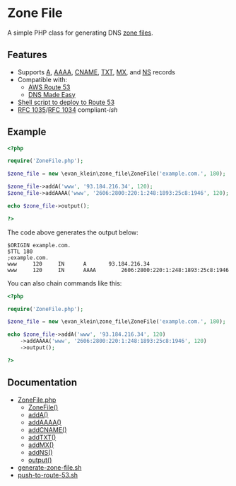 # Zone File

A simple PHP class for generating DNS [zone files](https://en.wikipedia.org/wiki/Zone_file).

## Features

- Supports [A](/docs/ZoneFile.php.md#adda-method), [AAAA](/docs/ZoneFile.php.md#addaaaa-method), [CNAME](/docs/ZoneFile.php.md#addcname-method), [TXT](/docs/ZoneFile.php.md#addtxt-method), [MX](/docs/ZoneFile.php.md#addmx-method), and [NS](/docs/ZoneFile.php.md#addns-method) records
- Compatible with:
	- [AWS Route 53](https://aws.amazon.com/route53/)
	- [DNS Made Easy](https://dnsmadeeasy.com/)
- [Shell script to deploy to Route 53](/docs/push-to-route-53.sh.md)
- [RFC 1035](https://tools.ietf.org/html/rfc1035)/[RFC 1034](https://tools.ietf.org/html/rfc1034) compliant-*ish*

## Example

```php
<?php

require('ZoneFile.php');

$zone_file = new \evan_klein\zone_file\ZoneFile('example.com.', 180);

$zone_file->addA('www', '93.184.216.34', 120);
$zone_file->addAAAA('www', '2606:2800:220:1:248:1893:25c8:1946', 120);

echo $zone_file->output();

?>
```

The code above generates the output below:

```text
$ORIGIN example.com.
$TTL 180
;example.com.
www		120		IN		A		93.184.216.34
www		120		IN		AAAA		2606:2800:220:1:248:1893:25c8:1946
```

You can also chain commands like this:

```php
<?php

require('ZoneFile.php');

$zone_file = new \evan_klein\zone_file\ZoneFile('example.com.', 180);

echo $zone_file->addA('www', '93.184.216.34', 120)
	->addAAAA('www', '2606:2800:220:1:248:1893:25c8:1946', 120)
	->output();

?>
```

## Documentation

- [ZoneFile.php](/docs/ZoneFile.php.md)
	- [ZoneFile()](/docs/ZoneFile.php.md#zonefile-class)
	- [addA()](/docs/ZoneFile.php.md#adda-method)
	- [addAAAA()](/docs/ZoneFile.php.md#addaaaa-method)
	- [addCNAME()](/docs/ZoneFile.php.md#addcname-method)
	- [addTXT()](/docs/ZoneFile.php.md#addtxt-method)
	- [addMX()](/docs/ZoneFile.php.md#addmx-method)
	- [addNS()](/docs/ZoneFile.php.md#addns-method)
	- [output()](/docs/ZoneFile.php.md#output-method)
- [generate-zone-file.sh](/docs/generate-zone-file.sh.md)
- [push-to-route-53.sh](/docs/push-to-route-53.sh.md)